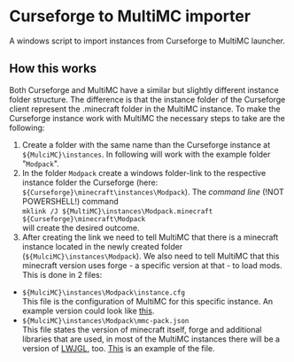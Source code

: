 # Curseforge to MultiMC importer

A windows script to import instances from Curseforge to MultiMC launcher.

## How this works

Both Curseforge and MultiMC have a similar but slightly different instance folder structure. The difference is that the instance folder of the Curseforge client represent the .minecraft folder in the MultiMC instance. To make the Curseforge instance work with MultiMC the necessary steps to take are the following:
1. Create a folder with the same name than the Curseforge instance at <code>${MulciMC}\\instances</code>. In following will work with the example folder "<code>Modpack</code>".
2. In the folder <code>Modpack</code> create a windows folder-link to the respective instance folder the Curseforge (here: <code>${Curseforge}\\minecraft\\instances\\Modpack</code>). The *command line* (!NOT POWERSHELL!) command   
<code>mklink /J ${MultiMC}\instances\Modpack\.minecraft ${Curseforge}\minecraft\Modpack</code>  
will create the desired outcome.
3. After creating the link we need to tell MultiMC that there is a minecraft instance located in the newly created folder (<code>${MulciMC}\\instances\Modpack</code>). We also need to tell MultiMC that this minecraft version uses forge - a specific version at that - to load mods.  
This is done in 2 files: 
  - <code>${MulciMC}\\instances\Modpack\instance.cfg</code>  
    This file is the configuration of MultiMC for this specific instance. An example version could look like [this](./examples/instance.cfg). 
  - <code>${MulciMC}\\instances\Modpack\mmc-pack.json</code>  
    This file states the version of minecraft itself, forge and additional libraries that are used, in most of the MultiMC instances there will be a version of [LWJGL](https://www.lwjgl.org/), too. [This](./examples/mmc-pack.json) is an example of the file.